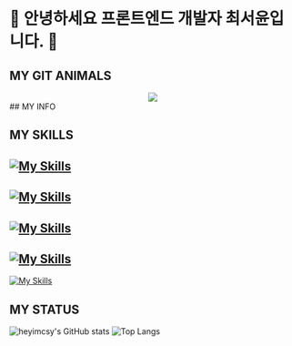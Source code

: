 # 🐣 안녕하세요 프론트엔드 개발자 최서윤입니다. 🐣

## MY GIT ANIMALS
<div align="center">
  <a href="https://github.com/devxb/gitanimals">
    <img src="https://render.gitanimals.org/farms/{heyimcsy}"/>
  </a>
</div>
## MY INFO

## MY SKILLS
[![My Skills](https://skillicons.dev/icons?i=js,html,css)](https://skillicons.dev)
-------
[![My Skills](https://skillicons.dev/icons?i=react,vue,nextjs)](https://skillicons.dev)
-------
[![My Skills](https://skillicons.dev/icons?i=threejs,ts)](https://skillicons.dev)
-------
[![My Skills](https://skillicons.dev/icons?i=styledcomponents,sass,materialui)](https://skillicons.dev)
-------
[![My Skills](https://skillicons.dev/icons?i=docker,postman,yarn,npm)](https://skillicons.dev)


## MY STATUS

![heyimcsy's GitHub stats](https://github-readme-stats.vercel.app/api?username=heyimcsy&show_icons=true&hide=contribs)
![Top Langs](https://github-readme-stats.vercel.app/api/top-langs/?username=heyimcsy&layout=compact)

<!--
**heyimcsy/heyimcsy** is a ✨ _special_ ✨ repository because its `README.md` (this file) appears on your GitHub profile.


Here are some ideas to get you started:

- 🔭 I’m currently working on ...
- 🌱 I’m currently learning ...
- 👯 I’m looking to collaborate on ...
- 🤔 I’m looking for help with ...
- 💬 Ask me about ...
- 📫 How to reach me: ...
- 😄 Pronouns: ...
- ⚡ Fun fact: ...
-->
